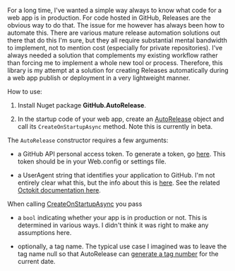 For a long time, I've wanted a simple way always to know what code for a web app is in production. For code hosted in GitHub, Releases are the obvious way to do that. The issue for me however has always been how to automate this. There are various mature release automation solutions out there that do this I'm sure, but they all require substantial mental bandwidth to implement, not to mention cost (especially for private repositories). I've always needed a solution that complements my existing workflow rather than forcing me to implement a whole new tool or process. Therefore, this library is my attempt at a solution for creating Releases automatically during a web app publish or deployment in a very lightweight manner.

How to use:

1. Install Nuget package **GitHub.AutoRelease**.

2. In the startup code of your web app, create an [AutoRelease](https://github.com/adamosoftware/GitHubAutoRelease/blob/master/GitHubAutoRelease/AutoRelease.cs) object and call its `CreateOnStartupAsync` method. Note this is currently in beta.

The `AutoRelease` constructor requires a few arguments:

- a GitHub API personal access token. To generate a token, go [here](https://github.com/settings/tokens). This token should be in your Web.config or settings file.

- a UserAgent string that identifies your application to GitHub. I'm not entirely clear what this, but the info about this is [here](https://developer.github.com/v3/#user-agent-required). See the related [Octokit documentation here](https://octokitnet.readthedocs.io/en/latest/getting-started/).

When calling [CreateOnStartupAsync](https://github.com/adamosoftware/GitHubAutoRelease/blob/master/GitHubAutoRelease/AutoRelease.cs#L33) you pass 

- a `bool` indicating whether your app is in production or not. This is determined in various ways. I didn't think it was right to make any assumptions here.

- optionally, a tag name. The typical use case I imagined was to leave the tag name null so that AutoRelease can [generate a tag number](https://github.com/adamosoftware/GitHubAutoRelease/blob/master/GitHubAutoRelease/AutoRelease.cs#L49) for the current date.
